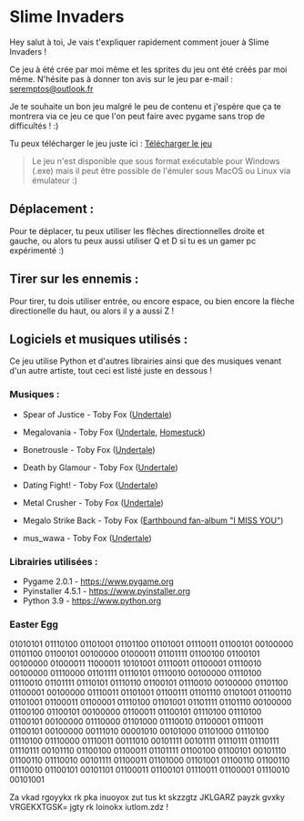 # Slime Invaders

Hey salut à toi,
Je vais t'expliquer rapidement comment jouer à Slime Invaders !


Ce jeu à été crée par moi même et les sprites du jeu ont été créés par moi même.
N'hésite pas à donner ton avis sur le jeu par e-mail : seremptos@outlook.fr 

Je te souhaite un bon jeu malgré le peu de contenu et j'espère que ça
te montrera via ce jeu ce que l'on peut faire avec pygame sans trop de difficultés ! :)

Tu peux télécharger le jeu juste ici : [Télécharger le jeu](https://github.com/Seremptos/Slime-Invaders/releases/latest/download/Slime.Invaders.exe)

> Le jeu n'est disponible que sous format exécutable pour Windows (.exe) mais il peut être possible de l'émuler sous MacOS ou Linux via émulateur :)


## Déplacement :

Pour te déplacer, tu peux utiliser les flèches directionnelles droite et gauche,
ou alors tu peux aussi utiliser Q et D si tu es un gamer pc expérimenté :)

## Tirer sur les ennemis :

Pour tirer, tu dois utiliser entrée, ou encore espace, ou bien encore la flèche directionelle
du haut, ou alors il y a aussi Z !

## Logiciels et musiques utilisés :

Ce jeu utilise Python et d'autres librairies ainsi que des musiques venant d'un autre artiste,
tout ceci est listé juste en dessous !


### Musiques :

* Spear of Justice          -   Toby Fox ([Undertale](https://undertale.com))
  
* Megalovania               -   Toby Fox ([Undertale](https://undertale.com), [Homestuck](https://www.homestuck.com/story/3297))
  
* Bonetrousle               -   Toby Fox ([Undertale](https://undertale.com))
  
* Death by Glamour          -   Toby Fox ([Undertale](https://undertale.com))
  
* Dating Fight!             -   Toby Fox ([Undertale](https://undertale.com))
  
* Metal Crusher             -   Toby Fox ([Undertale](https://undertale.com))
  
* Megalo Strike Back        -   Toby Fox ([Earthbound fan-album "I MISS YOU"](https://sleepytimejesse.bandcamp.com/album/i-miss-you-earthbound-2012))
  
* mus_wawa                  -   Toby Fox ([Undertale](https://undertale.com))
	
  
### Librairies utilisées :

* Pygame 2.0.1              -   https://www.pygame.org
* Pyinstaller 4.5.1         -   https://www.pyinstaller.org
* Python 3.9                -   https://www.python.org

### Easter Egg

01010101 01110100 01101001 01101100 01101001 01110011 01100101 00100000 01101100 01100101 00100000 01000011 01101111 01100100 01100101 00100000 01000011 11000011 10101001 01110011 01100001 01110010 00100000 01110000 01101111 01110101 01110010 00100000 01110100 01110010 01101111 01110101 01110110 01100101 01110010 00100000 01101100 01100001 00100000 01110011 01101001 01100111 01101110 01101001 01100110 01101001 01100011 01100001 01110100 01101001 01101111 01101110 00100000 01100100 01100101 00100000 01100011 01100101 01110100 01110100 01100101 00100000 01110000 01101000 01110010 01100001 01110011 01100101 00100000 00111010 00001010 00101000 01101000 01110100 01110100 01110000 01110011 00111010 00101111 00101111 01110111 01110111 01110111 00101110 01100100 01100011 01101111 01100100 01100101 00101110 01100110 01110010 00101111 01100011 01101000 01101001 01100110 01100110 01110010 01100101 00101101 01100011 01100101 01110011 01100001 01110010 00101001

Za vkad rgoyykx rk pka inuoyox zut tus kt skzzgtz JKLGARZ payzk gvxky VRGEKXTGSK= jgty rk loinokx iutlom.zdz !
